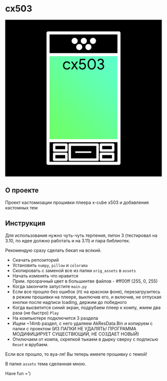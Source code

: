 # cx503
![logo](logo.png)
## О проекте
Проект кастомизации прошивки плеера x-cube x503 и добавления кастомных тем

## Инструкция
Для использования нужно чуть-чуть терпения, питон 3 (тестировал на 3.10, по идее должно работать и на 3.11) и пара библиотек.

Рекомендую сразу сделать бекап на всякий.

- Скачать репозиторий
- Установить `numpy`, `pillow` и `colorama`
- Скопировать с заменой все из папки `orig_assets` в `assets`
- Начать изменять что нравится<br />
  Прим. прозрачный цвет в большинтве файлов - #ff00ff (255, 0, 255)
- Когда закончите запустите `main.py`
- Если все прошло без ошибок (`FE` на красном фоне), перезагрузитесь в режим прошивки на плеере, выключив его, и включив, не отпуская кнопки после надписи loading, держим до победного
- Когда высветится синий экран, подрубаем плеер к компу, жмем два раза (не быстро) `Play`
- На компьютере подключится 3 раздела
- Ищем ~14mb раздел, с него удаляем AkResData.Bin и копируем с папки с проектом (ИЗ ПАПКИ НЕ УДАЛЯТЬ! ПРОГРАММА МОДИФИЦИРУЕТ СУЩЕСТВЮЩИЙ, НЕ СОЗДАЕТ НОВЫЙ)
- Отключаем от компа, скрепкой тыкаем в дырку сверху с подписью `Reset` и врубаем.


Если все прошло, то вуа-ля! Вы теперь имеете прошивку с темой!

В папке `assets` тема сделанная мною.

Have fun =')
